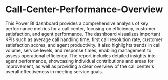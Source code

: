 # Call-Center-Performance-Overview

This Power BI dashboard provides a comprehensive analysis of key performance metrics for a call center, focusing on efficiency, customer satisfaction, and agent performance. The dashboard visualizes important KPIs such as average call handling time, first call resolution rate, customer satisfaction scores, and agent productivity. It also highlights trends in call volume, service levels, and response times, enabling management to assess operational efficiency. The report includes detailed insights into agent performance, showcasing individual contributions and areas for improvement, as well as providing a clear overview of the call center's overall effectiveness in meeting service goals.

